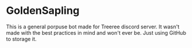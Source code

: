 # GoldenSapling
This is a general porpuse bot made for Treeree discord server. It wasn't made with the best practices in mind and won't ever be. Just using GitHub to storage it.